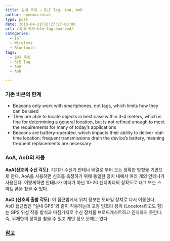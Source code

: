 ```yaml
---
title: 실내 측위 – BLE Tag, AoA, AoD
author: openmicrolab
type: post
date: 2018-04-21T10:27:27+00:00
url: /실내-측위-ble-tag-aoa-aod/
categories:
  - IoT
  - Wireless
  - Bluetooth
tags:
  - 실내 측위
  - BLE Tag
  - AoA
  - AoD

---
```

### 기존 비콘의 한계

  * Beacons only work with smartphones, not tags, which limits how they can be used
  * They are able to locate objects in best case within 3-4 meters, which is fine for determining a general location, but is not refined enough to meet the requirements for many of today’s applications
  * Beacons are battery-operated, which impacts their ability to deliver real-time location; frequent transmissions drain the device’s battery, meaning frequent replacements are necessary

### AoA, AoD의 사용

**AoA(신호의 수신 각도)**: 기기가 수신기 안테나 배열로 부터 오는 정확한 방향을 기반으로 한다. AoA를 사용하면 신호를 측정하기 위해 동일한 장치 내에서 여러 개의 안테나가 사용된다. 이렇게하면 안테나가 미터가 아닌 10-20 센티미터의 정확도로 태그 또는 스마트 폰을 찾을 수 있다.

**AoD (신호의 출발 각도)**: 이 접근법에서 위치 정보는 모바일 장치로 다시 이동한다. AoD 접근법은 &#8220;실내 GPS&#8221;와 같이 작동하는데 고정 인프라 장치 (Locators라고도 함)는 GPS 위성 작동 방식과 마찬가지로 수신 장치를 브로드캐스트하고 인식하지 못한다. 즉, 무제한의 장치를 찾을 수 있고 개인 정보 문제는 없다.

### <a href="https://www.iotcentral.io/blog/new-methods-drive-indoor-location-technologies-beyond-the-beacon" target="_blank" rel="noopener noreferrer">참고</a>
